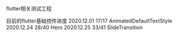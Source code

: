 flutter相关测试工程

目前的flutter基础控件进度
2020.12.01 17/17 AnimatedDefaultTextStyle
2020.12.24 28/40 Hero
2020.12.25 33/41 SlideTransition
